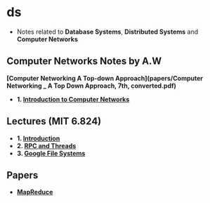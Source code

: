# ds

* Notes related to **Database Systems**, **Distributed Systems** and **Computer Networks**

## Computer Networks Notes by A.W
**[Computer Networking A Top-down Approach](papers/Computer Networking _ A Top Down Approach, 7th, converted.pdf)**

* **1. [Introduction to Computer Networks](docs/15441/1Intro.html)**

## Lectures (MIT 6.824)
* **1. [Introduction](docs/lectures/1Introduction.html)**
* **2. [RPC and Threads](docs/lectures/2RPCandThreads.html)**
* **3. [Google File Systems](docs/lectures/3GFS.html)**

## Papers
* **[MapReduce](papers/MapReduce/mapreduce.html)**
